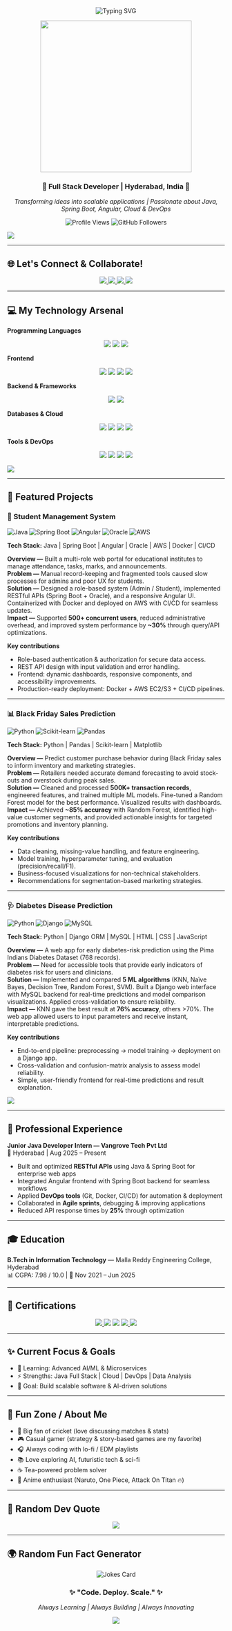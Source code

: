 <!-- Profile Header with Animation -->
<div align="center">
  <img src="https://readme-typing-svg.herokuapp.com?font=Fira+Code&size=32&duration=3000&pause=1000&color=4ADE80&background=00000000&center=true&vCenter=true&width=700&lines=Hey+%F0%9F%91%8B+I'm+Marali+Shashank;Java+%26+Full+Stack+Developer+%F0%9F%92%BB;Building+Scalable+Web+Solutions+%E2%9C%A8;B.Tech+in+Information+Technology" alt="Typing SVG" />
</div>

<p align="center">
  <img src="https://media.giphy.com/media/L8K62iTDkzGX6/giphy.gif" width="350"/>
</p>

<h3 align="center">🌟 Full Stack Developer | Hyderabad, India 🌟</h3>
<p align="center">
  <em>Transforming ideas into scalable applications | Passionate about Java, Spring Boot, Angular, Cloud & DevOps</em>
</p>

<p align="center">
  <img src="https://komarev.com/ghpvc/?username=Maralishashank&label=Profile%20views&color=4ADE80&style=flat" alt="Profile Views" />
  <img src="https://img.shields.io/github/followers/Maralishashank?label=Followers&style=social" alt="GitHub Followers" />
</p>

<img src="https://user-images.githubusercontent.com/73097560/115834477-dbab4500-a447-11eb-908a-139a6edaec5c.gif"/>

---

## 🌐 Let's Connect & Collaborate!
<p align="center">
  <a href="https://www.linkedin.com/in/m-shashank-96865a2a6/" target="_blank">
    <img src="https://img.shields.io/badge/-LinkedIn-0A66C2?style=for-the-badge&logo=linkedin&logoColor=white"/>
  </a>
  <a href="mailto:maralishashank@gmail.com" target="_blank">
    <img src="https://img.shields.io/badge/-Gmail-D14836?style=for-the-badge&logo=gmail&logoColor=white"/>
  </a>
  <a href="https://github.com/Maralishashank" target="_blank">
    <img src="https://img.shields.io/badge/-GitHub-181717?style=for-the-badge&logo=github&logoColor=white"/>
  </a>
  <a href="tel:+916305516008" target="_blank">
    <img src="https://img.shields.io/badge/-Call_Me-00C853?style=for-the-badge&logo=phone&logoColor=white"/>
  </a>
</p>

---

## 💻 My Technology Arsenal  

**Programming Languages**  
<p align="center">
  <img src="https://img.shields.io/badge/Java-ED8B00?style=for-the-badge&logo=openjdk&logoColor=white"/>
  <img src="https://img.shields.io/badge/Python-3776AB?style=for-the-badge&logo=python&logoColor=white"/>
  <img src="https://img.shields.io/badge/SQL-005C9C?style=for-the-badge&logo=mysql&logoColor=white"/>
</p>

**Frontend**  
<p align="center">
  <img src="https://img.shields.io/badge/HTML5-E34F26?style=for-the-badge&logo=html5&logoColor=white"/>
  <img src="https://img.shields.io/badge/CSS3-1572B6?style=for-the-badge&logo=css3&logoColor=white"/>
  <img src="https://img.shields.io/badge/JavaScript-F7DF1E?style=for-the-badge&logo=javascript&logoColor=black"/>
  <img src="https://img.shields.io/badge/Angular-DD0031?style=for-the-badge&logo=angular&logoColor=white"/>
</p>

**Backend & Frameworks**  
<p align="center">
  <img src="https://img.shields.io/badge/Spring_Boot-6DB33F?style=for-the-badge&logo=springboot&logoColor=white"/>
  <img src="https://img.shields.io/badge/REST_APIs-FF6C37?style=for-the-badge&logo=postman&logoColor=white"/>
</p>

**Databases & Cloud**  
<p align="center">
  <img src="https://img.shields.io/badge/MySQL-4479A1?style=for-the-badge&logo=mysql&logoColor=white"/>
  <img src="https://img.shields.io/badge/Oracle-F80000?style=for-the-badge&logo=oracle&logoColor=white"/>
  <img src="https://img.shields.io/badge/AWS-FF9900?style=for-the-badge&logo=amazonaws&logoColor=white"/>
  <img src="https://img.shields.io/badge/Docker-2496ED?style=for-the-badge&logo=docker&logoColor=white"/>
</p>

**Tools & DevOps**  
<p align="center">
  <img src="https://img.shields.io/badge/Git-F05032?style=for-the-badge&logo=git&logoColor=white"/>
  <img src="https://img.shields.io/badge/GitHub-181717?style=for-the-badge&logo=github&logoColor=white"/>
  <img src="https://img.shields.io/badge/VS_Code-0078D4?style=for-the-badge&logo=visual%20studio%20code&logoColor=white"/>
  <img src="https://img.shields.io/badge/Eclipse-2C2255?style=for-the-badge&logo=eclipse&logoColor=white"/>
</p>

<img src="https://user-images.githubusercontent.com/73097560/115834477-dbab4500-a447-11eb-908a-139a6edaec5c.gif"/>

---

## 🚀 Featured Projects  

### 📱 Student Management System  
![Java](https://img.shields.io/badge/Java-ED8B00?style=flat&logo=openjdk&logoColor=white)
![Spring Boot](https://img.shields.io/badge/Spring_Boot-6DB33F?style=flat&logo=springboot&logoColor=white)
![Angular](https://img.shields.io/badge/Angular-DD0031?style=flat&logo=angular&logoColor=white)
![Oracle](https://img.shields.io/badge/Oracle-F80000?style=flat&logo=oracle&logoColor=white)
![AWS](https://img.shields.io/badge/AWS-FF9900?style=flat&logo=amazonaws&logoColor=white)

**Tech Stack:** Java | Spring Boot | Angular | Oracle | AWS | Docker | CI/CD  

**Overview —** Built a multi-role web portal for educational institutes to manage attendance, tasks, marks, and announcements.  
**Problem —** Manual record-keeping and fragmented tools caused slow processes for admins and poor UX for students.  
**Solution —** Designed a role-based system (Admin / Student), implemented RESTful APIs (Spring Boot + Oracle), and a responsive Angular UI. Containerized with Docker and deployed on AWS with CI/CD for seamless updates.  
**Impact —** Supported **500+ concurrent users**, reduced administrative overhead, and improved system performance by **~30%** through query/API optimizations.

**Key contributions**
- Role-based authentication & authorization for secure data access.  
- REST API design with input validation and error handling.  
- Frontend: dynamic dashboards, responsive components, and accessibility improvements.  
- Production-ready deployment: Docker + AWS EC2/S3 + CI/CD pipelines.


---

### 📊 Black Friday Sales Prediction  
![Python](https://img.shields.io/badge/Python-3776AB?style=flat&logo=python&logoColor=white)
![Scikit-learn](https://img.shields.io/badge/Scikit--Learn-F7931E?style=flat&logo=scikit-learn&logoColor=white)
![Pandas](https://img.shields.io/badge/Pandas-150458?style=flat&logo=pandas&logoColor=white)

**Tech Stack:** Python | Pandas | Scikit-learn | Matplotlib  

**Overview —** Predict customer purchase behavior during Black Friday sales to inform inventory and marketing strategies.  
**Problem —** Retailers needed accurate demand forecasting to avoid stock-outs and overstock during peak sales.  
**Solution —** Cleaned and processed **500K+ transaction records**, engineered features, and trained multiple ML models. Fine-tuned a Random Forest model for the best performance. Visualized results with dashboards.  
**Impact —** Achieved **~85% accuracy** with Random Forest, identified high-value customer segments, and provided actionable insights for targeted promotions and inventory planning.

**Key contributions**
- Data cleaning, missing-value handling, and feature engineering.  
- Model training, hyperparameter tuning, and evaluation (precision/recall/F1).  
- Business-focused visualizations for non-technical stakeholders.  
- Recommendations for segmentation-based marketing strategies.


---

### 🩺 Diabetes Disease Prediction  
![Python](https://img.shields.io/badge/Python-3776AB?style=flat&logo=python&logoColor=white)
![Django](https://img.shields.io/badge/Django-092E20?style=flat&logo=django&logoColor=white)
![MySQL](https://img.shields.io/badge/MySQL-4479A1?style=flat&logo=mysql&logoColor=white)

**Tech Stack:** Python | Django ORM | MySQL | HTML | CSS | JavaScript  

**Overview —** A web app for early diabetes-risk prediction using the Pima Indians Diabetes Dataset (768 records).  
**Problem —** Need for accessible tools that provide early indicators of diabetes risk for users and clinicians.  
**Solution —** Implemented and compared **5 ML algorithms** (KNN, Naïve Bayes, Decision Tree, Random Forest, SVM). Built a Django web interface with MySQL backend for real-time predictions and model comparison visualizations. Applied cross-validation to ensure reliability.  
**Impact —** KNN gave the best result at **76% accuracy**, others >70%. The web app allowed users to input parameters and receive instant, interpretable predictions.

**Key contributions**
- End-to-end pipeline: preprocessing → model training → deployment on a Django app.  
- Cross-validation and confusion-matrix analysis to assess model reliability.  
- Simple, user-friendly frontend for real-time predictions and result explanation.

<img src="https://user-images.githubusercontent.com/73097560/115834477-dbab4500-a447-11eb-908a-139a6edaec5c.gif"/>

---

## 💼 Professional Experience  

**Junior Java Developer Intern — Vangrove Tech Pvt Ltd**  
📍 Hyderabad | Aug 2025 – Present  

- Built and optimized **RESTful APIs** using Java & Spring Boot for enterprise web apps  
- Integrated Angular frontend with Spring Boot backend for seamless workflows  
- Applied **DevOps tools** (Git, Docker, CI/CD) for automation & deployment  
- Collaborated in **Agile sprints**, debugging & improving applications  
- Reduced API response times by **25%** through optimization  

---

## 🎓 Education  

**B.Tech in Information Technology** — Malla Reddy Engineering College, Hyderabad  
📊 CGPA: 7.98 / 10.0 | 📅 Nov 2021 – Jun 2025  

---

## 🏅 Certifications  

<p align="center">
  <a href="https://www.credly.com/go/GuQ8torvOwXuYDrEI7cr7Q" target="_blank">
    <img src="https://img.shields.io/badge/Azure%20Fundamentals-0078D4?style=for-the-badge&logo=microsoftazure&logoColor=white" />
  </a>
  <img src="https://img.shields.io/badge/SQL-005C9C?style=for-the-badge&logo=mysql&logoColor=white" />
  <img src="https://img.shields.io/badge/Java-ED8B00?style=for-the-badge&logo=openjdk&logoColor=white" />
  <a href="https://www.hackerrank.com/certificates/547daea697c2" target="_blank">
    <img src="https://img.shields.io/badge/Python-3776AB?style=for-the-badge&logo=python&logoColor=white" />
  </a>
  <a href="https://www.hackerrank.com/certificates/547daea697c2" target="_blank">
    <img src="https://img.shields.io/badge/HackerRank-Certified-2EC866?style=for-the-badge&logo=hackerrank&logoColor=white" />
  </a>
</p>

---

## ✨ Current Focus & Goals  

- 🌱 Learning: Advanced AI/ML & Microservices  
- ⚡ Strengths: Java Full Stack | Cloud | DevOps | Data Analysis  
- 🎯 Goal: Build scalable software & AI-driven solutions  

---

## 🎉 Fun Zone / About Me  

- 🏏 Big fan of cricket (love discussing matches & stats)  
- 🎮 Casual gamer (strategy & story-based games are my favorite)  
- 🎧 Always coding with lo-fi / EDM playlists  
- 📚 Love exploring AI, futuristic tech & sci-fi  
- ☕ Tea-powered problem solver
- 🍥 Anime enthusiast (Naruto, One Piece, Attack On Titan 🔥)   

---

## 🎲 Random Dev Quote  

<p align="center">
  <img src="https://quotes-github-readme.vercel.app/api?type=horizontal&theme=radical" />
</p>

---

## 🌍 Random Fun Fact Generator  

<p align="center">
  <img src="https://readme-jokes.vercel.app/api?hideBorder&theme=radical" alt="Jokes Card" />
</p>



<div align="center">
  <h3>✨ "Code. Deploy. Scale." ✨</h3>
  <p><em>Always Learning | Always Building | Always Innovating</em></p>
  <img src="https://capsule-render.vercel.app/api?type=waving&color=gradient&customColorList=6,11,20&height=120&section=footer&text=Thanks%20for%20Visiting!&fontSize=20&fontColor=fff&animation=twinkling"/>
</div>
